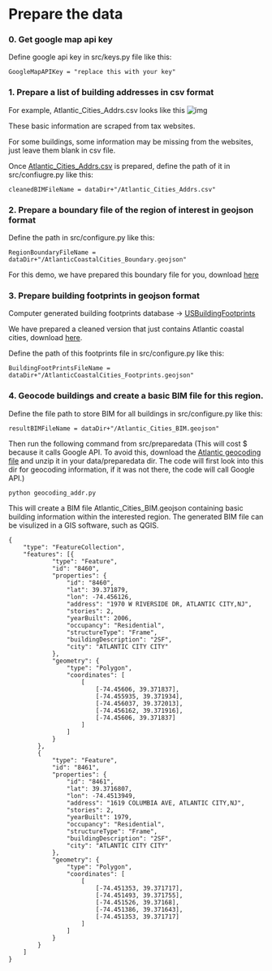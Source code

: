<!-- originally from: /Users/simcenter/Files/SimCenter/Wind Storm Surge Workflow/Atlantic City/BIM -->

# Prepare the data

### 0. Get google map api key
Define google api key in src/keys.py file like this:   
``` 
GoogleMapAPIKey = "replace this with your key" 
```

### 1. Prepare a list of building addresses in csv format
For example, Atlantic_Cities_Addrs.csv looks like this
![img](../../docs/images/addressList.png)

These basic information are scraped from tax websites. 

For some buildings, some information may be missing from the websites, just leave them blank in csv file.

Once [Atlantic_Cities_Addrs.csv](https://berkeley.box.com/shared/static/hi0nzfykbadtczioj4tymrsjjgwahhbw.csv) is prepared, define the path of it in src/confiugre.py like this:

```
cleanedBIMFileName = dataDir+"/Atlantic_Cities_Addrs.csv"
```
<!--
To get Atlantic_Cities_Addrs.csv, with AtlanticMOD4.csv, run this
1. python MOD4BIM-Get-Uniq-Addr.py
2. python prepareRaw.py
3. python geocoding_addr.py
-->
### 2. Prepare a boundary file of the region of interest in geojson format

Define the path in src/configure.py like this:
```
RegionBoundaryFileName = dataDir+"/AtlanticCoastalCities_Boundary.geojson"
```
For this demo, we have prepared this boundary file for you, download [here](https://berkeley.box.com/shared/static/gfridzvcjo6k533554q9plh0g3v9fpzi.geojson)

### 3. Prepare building footprints in geojson format

Computer generated building footprints database -> [USBuildingFootprints](https://github.com/microsoft/USBuildingFootprints)

We have prepared a cleaned version that just contains Atlantic coastal cities, download [here](https://berkeley.box.com/shared/static/0ueibjzbo1b0mgru4h6n8l2rmww8nx0z.geojson).

Define the path of this footprints file in src/configure.py like this:
```
BuildingFootPrintsFileName = dataDir+"/AtlanticCoastalCities_Footprints.geojson"
```

### 4. Geocode buildings and create a basic BIM file for this region.
Define the file path to store BIM for all buildings in src/configure.py like this:
```
resultBIMFileName = dataDir+"/Atlantic_Cities_BIM.geojson"
```
Then run the following command from src/preparedata (This will cost $ because it calls Google API. To avoid this, download the [Atlantic geocoding file](https://berkeley.box.com/shared/static/mb8dya89hslfj1eo8rzns2v6gllq4x68.zip) and unzip it in your data/preparedata dir. The code will first look into this dir for geocoding information, if it was not there, the code will call Google API.)

```
python geocoding_addr.py
```

This will create a BIM file Atlantic_Cities_BIM.geojson containing basic building information within the interested region.
The generated BIM file can be visulized in a GIS software, such as QGIS.
```
{
	"type": "FeatureCollection",
	"features": [{
			"type": "Feature",
			"id": "8460",
			"properties": {
				"id": "8460",
				"lat": 39.371879,
				"lon": -74.456126,
				"address": "1970 W RIVERSIDE DR, ATLANTIC CITY,NJ",
				"stories": 2,
				"yearBuilt": 2006,
				"occupancy": "Residential",
				"structureType": "Frame",
				"buildingDescription": "2SF",
				"city": "ATLANTIC CITY CITY"
			},
			"geometry": {
				"type": "Polygon",
				"coordinates": [
					[
						[-74.45606, 39.371837],
						[-74.455935, 39.371934],
						[-74.456037, 39.372013],
						[-74.456162, 39.371916],
						[-74.45606, 39.371837]
					]
				]
			}
		},
		{
			"type": "Feature",
			"id": "8461",
			"properties": {
				"id": "8461",
				"lat": 39.3716807,
				"lon": -74.4513949,
				"address": "1619 COLUMBIA AVE, ATLANTIC CITY,NJ",
				"stories": 2,
				"yearBuilt": 1979,
				"occupancy": "Residential",
				"structureType": "Frame",
				"buildingDescription": "2SF",
				"city": "ATLANTIC CITY CITY"
			},
			"geometry": {
				"type": "Polygon",
				"coordinates": [
					[
						[-74.451353, 39.371717],
						[-74.451493, 39.371755],
						[-74.451526, 39.37168],
						[-74.451386, 39.371643],
						[-74.451353, 39.371717]
					]
				]
			}
		}
	]
}
``` 

